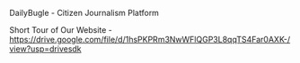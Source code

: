 DailyBugle - Citizen Journalism Platform

Short Tour of Our Website - https://drive.google.com/file/d/1hsPKPRm3NwWFlQGP3L8qqTS4Far0AXK-/view?usp=drivesdk

